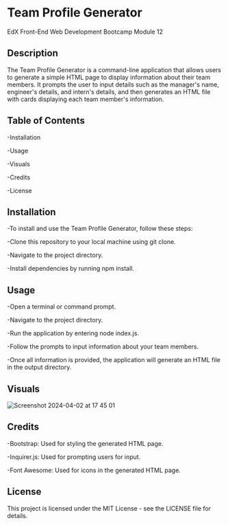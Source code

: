 # Team Profile Generator
EdX Front-End Web Development Bootcamp Module 12

## Description
The Team Profile Generator is a command-line application that allows users to generate a simple HTML page to display information about their team members. It prompts the user to input details such as the manager's name, engineer's details, and intern's details, and then generates an HTML file with cards displaying each team member's information.

## Table of Contents

-Installation

-Usage

-Visuals

-Credits

-License

## Installation

-To install and use the Team Profile Generator, follow these steps:

-Clone this repository to your local machine using git clone.

-Navigate to the project directory.

-Install dependencies by running npm install.

## Usage

-Open a terminal or command prompt.

-Navigate to the project directory.

-Run the application by entering node index.js.

-Follow the prompts to input information about your team members.

-Once all information is provided, the application will generate an HTML file in the output directory.

## Visuals
![Screenshot 2024-04-02 at 17 45 01](https://github.com/TheFoodanese/TeamProfileGenerator/assets/152094029/552e8545-efcc-4754-8d37-9f52b3aafcfd)


## Credits

-Bootstrap: Used for styling the generated HTML page.

-Inquirer.js: Used for prompting users for input.

-Font Awesome: Used for icons in the generated HTML page.

## License

This project is licensed under the MIT License - see the LICENSE file for details.
